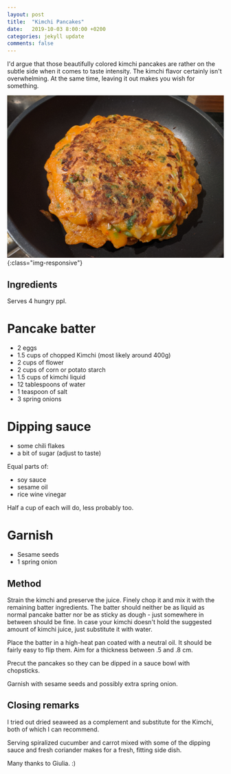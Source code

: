 ```yaml
---
layout: post
title:  "Kimchi Pancakes"
date:   2019-10-03 8:00:00 +0200
categories: jekyll update
comments: false
---
```


I'd argue that those beautifully colored kimchi pancakes are rather on the subtle side when it comes to taste intensity. The kimchi flavor certainly isn't overwhelming. At the same time, leaving it out makes you wish for something.

![Stacked pancakes](/pancake.jpg){:class="img-responsive"}

## Ingredients
Serves 4 hungry ppl.

# Pancake batter
- 2 eggs
- 1.5 cups of chopped Kimchi (most likely around 400g)
- 2 cups of flower
- 2 cups of corn or potato starch
- 1.5 cups of kimchi liquid
- 12 tablespoons of water
- 1 teaspoon of salt
- 3 spring onions

# Dipping sauce
- some chili flakes
- a bit of sugar (adjust to taste)

Equal parts of:
- soy sauce
- sesame oil
- rice wine vinegar

Half a cup of each will do, less probably too.

# Garnish
- Sesame seeds
- 1 spring onion


## Method
Strain the kimchi and preserve the juice. Finely chop it and mix it with the remaining batter ingredients. The batter should neither be as liquid as normal pancake batter nor be as sticky as dough - just somewhere in between should be fine. In case your kimchi doesn't hold the suggested amount of kimchi juice, just substitute it with water.

Place the batter in a high-heat pan coated with a neutral oil. It should be fairly easy to flip them. Aim for a thickness between .5 and .8 cm.

Precut the pancakes so they can be dipped in a sauce bowl with chopsticks.

Garnish with sesame seeds and possibly extra spring onion.

## Closing remarks
I tried out dried seaweed as a complement and substitute for the Kimchi, both of which I can recommend.

Serving spiralized cucumber and carrot mixed with some of the dipping sauce and fresh coriander makes for a fresh, fitting side dish.

Many thanks to Giulia. :)
